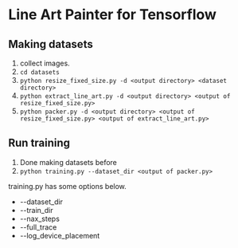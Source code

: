 # Line Art Painter for Tensorflow #

## Making datasets ##

1. collect images.
2. ``cd datasets``
3. ``python resize_fixed_size.py -d <output directory> <dataset directory>``
4. ``python extract_line_art.py -d <output directory> <output of resize_fixed_size.py>``
5. ``python packer.py -d <output directory> <output of resize_fixed_size.py> <output of extract_line_art.py>``

## Run training ##

1. Done making datasets before
2. ``python training.py --dataset_dir <output of packer.py>``

training.py has some options below.

- --dataset_dir
- --train_dir
- --nax_steps
- --full_trace
- --log\_device\_placement
